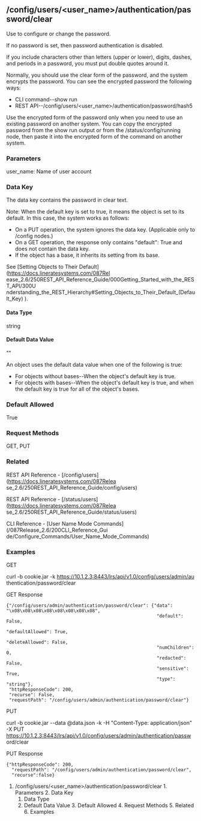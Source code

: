 ## /config/users/<user_name>/authentication/password/clear

Use to configure or change the password.

If no password is set, then password authentication is disabled.

If you include characters other than letters (upper or lower), digits, dashes,
and periods in a password, you must put double quotes around it.

Normally, you should use the clear form of the password, and the system
encrypts the password. You can see the encrypted password the following ways:

  * CLI command--show run
  * REST API--/config/users/<user_name>/authentication/password/hash5

Use the encrypted form of the password only when you need to use an existing
password on another system. You can copy the encrypted password from the show
run output or from the /status/config/running node, then paste it into the
encrypted form of the command on another system.

### Parameters

user_name: Name of user account

### Data Key

The data key contains the password in clear text.

Note: When the default key is set to true, it means the object is set to its
default. In this case, the system works as follows:

  * On a PUT operation, the system ignores the data key. (Applicable only to /config nodes.)
  * On a GET operation, the response only contains "default": True and does not contain the data key.
  * If the object has a base, it inherits its setting from its base.

See [Setting Objects to Their Default](https://docs.lineratesystems.com/087Rel
ease_2.6/250REST_API_Reference_Guide/000Getting_Started_with_the_REST_API/300U
nderstanding_the_REST_Hierarchy#Setting_Objects_to_Their_Default_(Default_Key)
).

#### Data Type

string

#### Default Data Value

""

An object uses the default data value when one of the following is true:

  * For objects without bases--When the object's default key is true.
  * For objects with bases--When the object's default key is true, and when the default key is true for all of the object's bases.

### Default Allowed

True

### Request Methods

GET, PUT

### Related

REST API Reference - [/config/users](https://docs.lineratesystems.com/087Relea
se_2.6/250REST_API_Reference_Guide/config/users)

REST API Reference - [/status/users](https://docs.lineratesystems.com/087Relea
se_2.6/250REST_API_Reference_Guide/status/users)

CLI Reference - [User Name Mode Commands](/087Release_2.6/200CLI_Reference_Gui
de/Configure_Commands/User_Name_Mode_Commands)

### Examples

GET

curl -b cookie.jar -k https://10.1.2.3:8443/lrs/api/v1.0/config/users/admin/au
thentication/password/clear

GET Response

    
    
    {"/config/users/admin/authentication/password/clear": {"data": "\x08\x08\x08\x08\x08\x08\x08\x08",
                                                            "default": False,
                                                            "defaultAllowed": True,
                                                            "deleteAllowed": False,
                                                            "numChildren": 0,
                                                            "redacted": False,
                                                            "sensitive": True,
                                                            "type": "string"},
     "httpResponseCode": 200,
     "recurse": False,
     "requestPath": "/config/users/admin/authentication/password/clear"}
    

PUT

curl -b cookie.jar --data @data.json -k -H "Content-Type: application/json" -X
PUT https://10.1.2.3:8443/lrs/api/v1.0/config/users/admin/authentication/passw
ord/clear

PUT Response

    
    
    {"httpResponseCode": 200,
      "requestPath": "/config/users/admin/authentication/password/clear",
      "recurse":false}

  1. /config/users/<user_name>/authentication/password/clear
    1. Parameters
    2. Data Key
      1. Data Type
      2. Default Data Value
    3. Default Allowed
    4. Request Methods
    5. Related
    6. Examples

